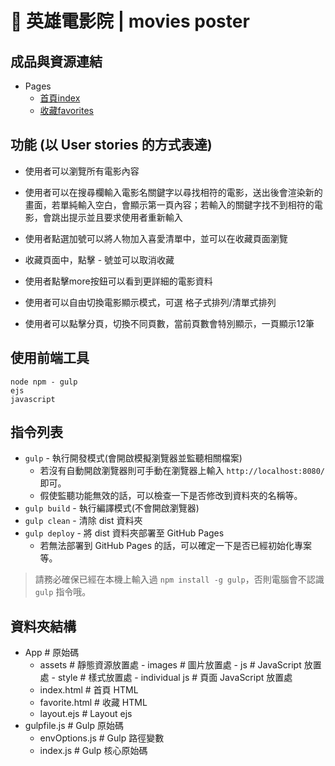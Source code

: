 # :movie_camera: 英雄電影院 | movies poster

## 成品與資源連結

- Pages
  - [首頁index](https://penuts27.github.io/movieposter/index)
  - [收藏favorites](https://penuts27.github.io/movieposter/favorite.html/product.html)
  
## 功能 (以 User stories 的方式表達)
- 使用者可以瀏覽所有電影內容

- 使用者可以在搜尋欄輸入電影名關鍵字以尋找相符的電影，送出後會渲染新的畫面，若單純輸入空白，會顯示第一頁內容；若輸入的關鍵字找不到相符的電影，會跳出提示並且要求使用者重新輸入

- 使用者點選加號可以將人物加入喜愛清單中，並可以在收藏頁面瀏覽

- 收藏頁面中，點擊 - 號並可以取消收藏

- 使用者點擊more按鈕可以看到更詳細的電影資料

- 使用者可以自由切換電影顯示模式，可選 格子式排列/清單式排列

- 使用者可以點擊分頁，切換不同頁數，當前頁數會特別顯示，一頁顯示12筆

## 使用前端工具

`node npm - gulp`  
`ejs`  
`javascript` 

## 指令列表

- `gulp` - 執行開發模式(會開啟模擬瀏覽器並監聽相關檔案)
  - 若沒有自動開啟瀏覽器則可手動在瀏覽器上輸入 `http://localhost:8080/` 即可。
  - 假使監聽功能無效的話，可以檢查一下是否修改到資料夾的名稱等。
- `gulp build` - 執行編譯模式(不會開啟瀏覽器)
- `gulp clean` - 清除 dist 資料夾
- `gulp deploy` - 將 dist 資料夾部署至 GitHub Pages
  - 若無法部署到 GitHub Pages 的話，可以確定一下是否已經初始化專案等。

> 請務必確保已經在本機上輸入過 `npm install -g gulp`，否則電腦會不認識 `gulp` 指令哦。

## 資料夾結構

- App # 原始碼
  - assets # 靜態資源放置處
        - images # 圖片放置處
        - js # JavaScript 放置處
        - style # 樣式放置處
        - individual js # 頁面 JavaScript 放置處
  - index.html # 首頁 HTML
  - favorite.html # 收藏 HTML
  - layout.ejs # Layout ejs
- gulpfile.js # Gulp 原始碼
  - envOptions.js # Gulp 路徑變數
  - index.js # Gulp 核心原始碼

